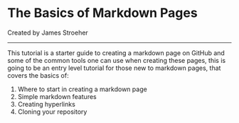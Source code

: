 # The Basics of Markdown Pages
Created by James Stroeher
***

This tutorial is a starter guide to creating a markdown page on GitHub and some of the common tools one can use when creating these pages, this is going to be an entry level tutorial for those new to markdown pages, that covers the basics of:

1. Where to start in creating a markdown page
3. Simple markdown features
4. Creating hyperlinks
5. Cloning your repository


